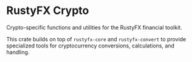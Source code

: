 # RustyFX Crypto

Crypto-specific functions and utilities for the RustyFX financial toolkit.

This crate builds on top of `rustyfx-core` and `rustyfx-convert` to provide specialized tools for cryptocurrency conversions, calculations, and handling.